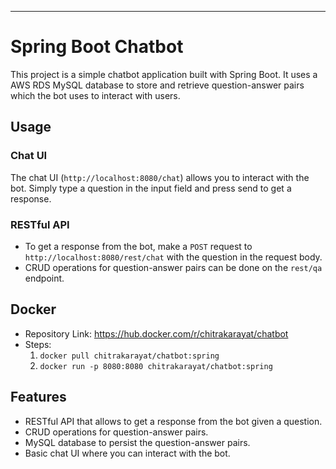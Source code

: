 ---

# Spring Boot Chatbot

This project is a simple chatbot application built with Spring Boot. It uses a AWS RDS MySQL database to store and retrieve question-answer pairs which the bot uses to interact with users.

## Usage

### Chat UI

The chat UI (`http://localhost:8080/chat`) allows you to interact with the bot. Simply type a question in the input field and press send to get a response.

### RESTful API

- To get a response from the bot, make a `POST` request to `http://localhost:8080/rest/chat` with the question in the request body.
- CRUD operations for question-answer pairs can be done on the `rest/qa` endpoint.

## Docker 
-  Repository Link: https://hub.docker.com/r/chitrakarayat/chatbot
-  Steps:
    1. `docker pull chitrakarayat/chatbot:spring`
    2. `docker run -p 8080:8080 chitrakarayat/chatbot:spring`

## Features
- RESTful API that allows to get a response from the bot given a question.
- CRUD operations for question-answer pairs.
- MySQL database to persist the question-answer pairs.
- Basic chat UI where you can interact with the bot.
